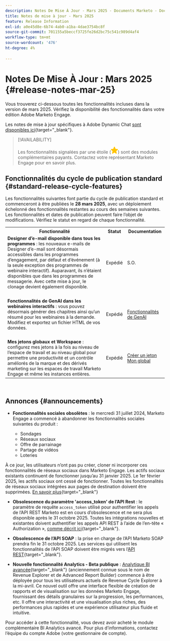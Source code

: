 ```yaml
---
description: Notes De Mise À Jour - Mars 2025 - Documents Marketo - Documentation Du Produit
title: Notes de mise à jour - Mars 2025
feature: Release Information
exl-id: a0e45d8e-6b74-4ab0-a1ba-4dae3754bc8f
source-git-commit: 701155a5beccf3725fe26d2bc75c541c989d4af4
workflow-type: tm+mt
source-wordcount: '476'
ht-degree: 4%

---
```


# Notes De Mise À Jour : Mars 2025 {#release-notes-mar-25}

Vous trouverez ci-dessous toutes les fonctionnalités incluses dans la version de mars 2025. Vérifiez la disponibilité des fonctionnalités dans votre édition Adobe Marketo Engage.

Les notes de mise à jour spécifiques à Adobe Dynamic Chat [sont disponibles ici](/help/marketo/release-notes/dynamic-chat.md){target="_blank"}.

>[!AVAILABILITY]
>
>Les fonctionnalités signalées par une étoile (![étoile](assets/yellow-star.png)) sont des modules complémentaires payants. Contactez votre représentant Marketo Engage pour en savoir plus.

## Fonctionnalités du cycle de publication standard {#standard-release-cycle-features}

Les fonctionnalités suivantes font partie du cycle de publication standard et commenceront à être publiées le **28 mars 2025**, avec un déploiement échelonné des fonctionnalités restantes au cours des semaines suivantes. Les fonctionnalités et dates de publication peuvent faire l’objet de modifications. Vérifiez le statut en regard de chaque fonctionnalité.

<table style="table-layout:auto"> 
 <tbody> 
  <tr> 
   <th style="width:65%">Fonctionnalité</th> 
   <th style="width:10%">Statut</th>
   <th style="width:25%">Documentation</th>
  </tr>
    <tr> 
   <td><strong>Designer d’e-mail disponible dans tous les programmes</strong> : les nouveaux e-mails de Designer d’e-mail sont désormais accessibles dans les programmes d’engagement, par défaut et d’événement (à la seule exception des programmes de webinaire interactif). Auparavant, ils n’étaient disponibles que dans les programmes de messagerie. Avec cette mise à jour, le clonage devient également disponible.</td>
   <td>Expédié</td>
   <td>S.O.</td>
  </tr>
  <tr> 
   <td> </td> 
   <td> </td>
   <td> </td>
  </tr>
  <tr> 
   <td><strong>Fonctionnalités de GenAI dans les webinaires interactifs</strong> : vous pouvez désormais générer des chapitres ainsi qu’un résumé pour les webinaires à la demande. Modifiez et exportez un fichier HTML de vos données.</td>
   <td>Expédié</td>
   <td><a href="https://experienceleague.adobe.com/fr/docs/marketo/using/product-docs/demand-generation/events/interactive-webinars/gen-ai">Fonctionnalités de GenAI</a></td>
  </tr>
  <tr> 
   <td> </td> 
   <td> </td>
   <td> </td>
  </tr>
  <tr> 
   <td><strong>Mes jetons globaux et Workspace</strong> : configurez mes jetons à la fois au niveau de l’espace de travail et au niveau global pour permettre une productivité et un contrôle améliorés de la marque et des dérivés marketing sur les espaces de travail Marketo Engage et même les instances entières.</td> 
   <td>Expédié</td>
   <td><a href="/help/marketo/product-docs/core-marketo-concepts/programs/tokens/managing-my-tokens.md#create-a-my-token">Créer un jeton Mon global</a></td>
  </tr>
  </tbody> 
</table>
<br/>

## Annonces {#announcements}

* **Fonctionnalités sociales obsolètes** : le mercredi 31 juillet 2024, Marketo Engage a commencé à abandonner les fonctionnalités sociales suivantes du produit :

   * Sondages
   * Réseaux sociaux
   * Offre de parrainage
   * Partage de vidéos
   * Loteries

À ce jour, les utilisateurs n’ont pas pu créer, cloner ni incorporer ces fonctionnalités de réseaux sociaux dans Marketo Engage. Les actifs sociaux existants continuent de fonctionner jusqu’au 31 janvier 2025. Le 1er février 2025, les actifs sociaux ont cessé de fonctionner. Toutes les fonctionnalités de réseaux sociaux intégrées aux pages de destination doivent être supprimées. [En savoir plus](https://nation.marketo.com/t5/employee-blogs/marketo-engage-social-features-deprecation/ba-p/351977){target="_blank"}

* **Obsolescence du paramètre &#39;access_token&#39; de l’API Rest** : le paramètre de requête `access_token` utilisé pour authentifier les appels de l’API REST Marketo est en cours d’obsolescence et ne sera plus disponible après le 31 octobre 2025. Toutes les intégrations nouvelles et existantes doivent authentifier les appels API REST à l’aide de l’en-tête « Authorization », [comme décrit ici](https://experienceleague.adobe.com/fr/docs/marketo-developer/marketo/rest/authentication){target="_blank"}.

* **Obsolescence de l’API SOAP** : la prise en charge de l’API Marketo SOAP prendra fin le 31 octobre 2025. Les services qui utilisent les fonctionnalités de l’API SOAP doivent être migrés vers l’[API REST](https://experienceleague.adobe.com/fr/docs/marketo-developer/marketo/rest/rest-api){target="_blank"}.

* **Nouvelle fonctionnalité Analytics - Beta publique** : [Analytique BI avancée](/help/marketo/product-docs/reporting/advanced-bi-analytics/overview.md){target="_blank"} (anciennement connue sous le nom de Revenue Explorer et de Advanced Report Builder) commence à être déployée pour tous les utilisateurs actuels de Revenue Cycle Explorer à la mi-avril. Ce nouvel outil offre une interface flexible de création de rapports et de visualisation sur les données Marketo Engage, fournissant des détails granulaires sur la progression, les performances, etc. Il offre une interactivité et une visualisation plus riches, des performances plus rapides et une expérience utilisateur plus fluide et intuitive.

Pour accéder à cette fonctionnalité, vous devez avoir acheté le module complémentaire BI Analytics avancé. Pour plus d’informations, contactez l’équipe du compte Adobe (votre gestionnaire de compte).
